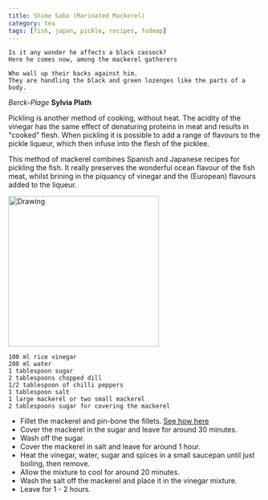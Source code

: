 ```yaml
---
title: Shime Saba (Marinated Mackerel) 
category: tea
tags: [fish, japan, pickle, recipes, fodmap]
---
```


	Is it any wonder he affects a black cassock?
	Here he comes now, among the mackerel gatherers

	Who wall up their backs against him.
	They are handling the black and green lozenges like the parts of a body.
	
 *Berck-Plage* **Sylvia Plath**

Pickling is another method of cooking, without heat. The acidity of the vinegar has the same effect of denaturing proteins in meat and results in "cooked" flesh. When pickling it is possible to add a range of flavours to the pickle liqueur, which then infuse into the flesh of the picklee. 

This method of mackerel combines Spanish and Japanese recipes for pickling the fish. It really preserves the wonderful ocean flavour of the fish meat, whilst brining in the piquancy of vinegar and the (European) flavours added to the liqueur.

<img src="http://fodblog.github.io/assets/pictures/shime_saba.jpg" alt="Drawing" style="width: 300px;"/>

	100 ml rice vinegar
	200 ml water
	1 tablespoon sugar
	2 tablespoons chopped dill
	1/2 tablespoon of chilli peppers
	1 tablespoon salt
	1 large mackerel or two small mackerel
	2 tablespoons sugar for covering the mackerel
	
* Fillet the mackerel and pin-bone the fillets. [See how here](https://www.youtube.com/watch?v=0hvm8GE0ADA)
* Cover the mackerel in the sugar and leave for around 30 minutes.
* Wash off the sugar.
* Cover the mackerel in salt and leave for around 1 hour.
* Heat the vinegar, water, sugar and spices in a small saucepan until just boiling, then remove.
* Allow the mixture to cool for around 20 minutes.
* Wash the salt off the mackerel and place it in the vinegar mixture.
* Leave for 1 - 2 hours.
